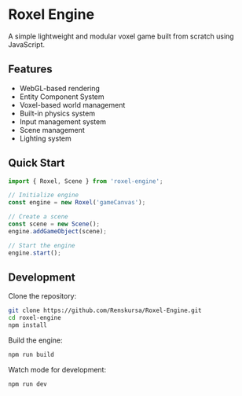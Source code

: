 # Roxel Engine

A simple lightweight and modular voxel game built from scratch using JavaScript.

## Features

- WebGL-based rendering
- Entity Component System
- Voxel-based world management
- Built-in physics system
- Input management system
- Scene management
- Lighting system

## Quick Start

```javascript
import { Roxel, Scene } from 'roxel-engine';

// Initialize engine
const engine = new Roxel('gameCanvas');

// Create a scene
const scene = new Scene();
engine.addGameObject(scene);

// Start the engine
engine.start();
```

## Development

Clone the repository:
```bash
git clone https://github.com/Renskursa/Roxel-Engine.git
cd roxel-engine
npm install
```

Build the engine:
```bash
npm run build
```

Watch mode for development:
```bash
npm run dev
```